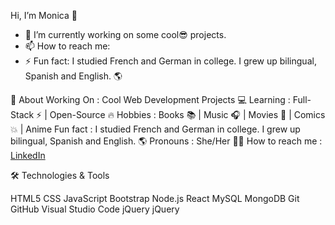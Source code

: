  Hi, I’m Monica 👋



- 🔭 I’m currently working on some cool😎 projects.
- 📫 How to reach me: 
- ⚡ Fun fact: I studied French and German in college. I grew up bilingual, Spanish and English. 🌎

🤔 About
Working On : Cool Web Development Projects 💻 
Learning : Full-Stack ⚡ | Open-Source 🔥
Hobbies : Books 📚 | Music 🎧 | Movies 🎥 | Comics 💥 | Anime
Fun fact : I studied French and German in college. I grew up bilingual, Spanish and English. 🌎
Pronouns : She/Her 👩🏻
How to reach me : [LinkedIn](https://www.linkedin.com/in/monica-rangel-1604ab96/)

🛠 Technologies & Tools

 HTML5 CSS JavaScript Bootstrap Node.js React MySQL MongoDB Git GitHub Visual Studio Code 
 jQuery jQuery
  



